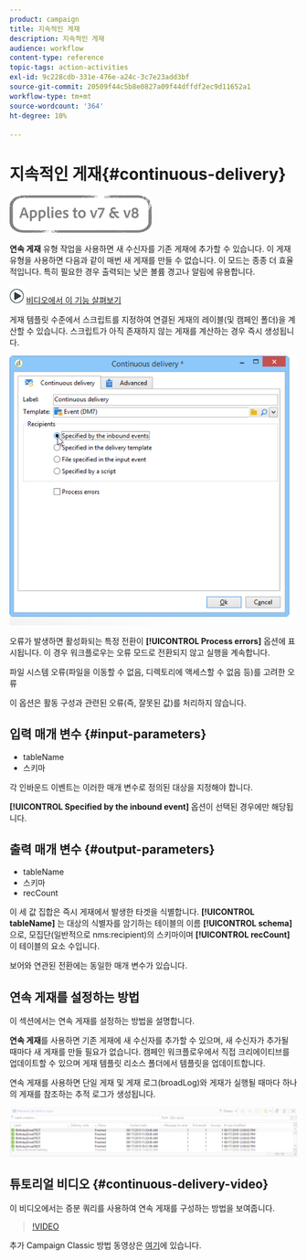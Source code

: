 ```yaml
---
product: campaign
title: 지속적인 게재
description: 지속적인 게재
audience: workflow
content-type: reference
topic-tags: action-activities
exl-id: 9c228cdb-331e-476e-a24c-3c7e23add3bf
source-git-commit: 20509f44c5b8e0827a09f44dffdf2ec9d11652a1
workflow-type: tm+mt
source-wordcount: '364'
ht-degree: 10%

---
```


# 지속적인 게재{#continuous-delivery}

![](../../assets/common.svg)

**연속 게재** 유형 작업을 사용하면 새 수신자를 기존 게재에 추가할 수 있습니다. 이 게재 유형을 사용하면 다음과 같이 매번 새 게재를 만들 수 없습니다. 이 모드는 종종 더 효율적입니다. 특히 필요한 경우 출력되는 낮은 볼륨 경고나 알림에 유용합니다.

![](assets/do-not-localize/how-to-video.png) [비디오에서 이 기능 살펴보기](#continuous-delivery-video)

게재 템플릿 수준에서 스크립트를 지정하여 연결된 게재의 레이블(및 캠페인 폴더)을 계산할 수 있습니다. 스크립트가 아직 존재하지 않는 게재를 계산하는 경우 즉시 생성됩니다.

![](assets/edit_diffusion_fil.png)

오류가 발생하면 활성화되는 특정 전환이 **[!UICONTROL Process errors]** 옵션에 표시됩니다. 이 경우 워크플로우는 오류 모드로 전환되지 않고 실행을 계속합니다.

파일 시스템 오류(파일을 이동할 수 없음, 디렉토리에 액세스할 수 없음 등)를 고려한 오류

이 옵션은 활동 구성과 관련된 오류(즉, 잘못된 값)를 처리하지 않습니다.

## 입력 매개 변수 {#input-parameters}

* tableName
* 스키마

각 인바운드 이벤트는 이러한 매개 변수로 정의된 대상을 지정해야 합니다.

**[!UICONTROL Specified by the inbound event]** 옵션이 선택된 경우에만 해당됩니다.

## 출력 매개 변수 {#output-parameters}

* tableName
* 스키마
* recCount

이 세 값 집합은 즉시 게재에서 발생한 타겟을 식별합니다. **[!UICONTROL tableName]** 는 대상의 식별자를 암기하는 테이블의 이름 **[!UICONTROL schema]** 으로, 모집단(일반적으로 nms:recipient)의 스키마이며  **[!UICONTROL recCount]** 이 테이블의 요소 수입니다.

보어와 연관된 전환에는 동일한 매개 변수가 있습니다.

## 연속 게재를 설정하는 방법

이 섹션에서는 연속 게재를 설정하는 방법을 설명합니다.

**연속 게재**&#x200B;를 사용하면 기존 게재에 새 수신자를 추가할 수 있으며, 새 수신자가 추가될 때마다 새 게재를 만들 필요가 없습니다. 캠페인 워크플로우에서 직접 크리에이티브를 업데이트할 수 있으며 게재 템플릿 리소스 폴더에서 템플릿을 업데이트합니다.

연속 게재를 사용하면 단일 게재 및 게재 로그(broadLog)와 게재가 실행될 때마다 하나의 게재를 참조하는 추적 로그가 생성됩니다.

![연속 게재](assets/delivery_continuous.jpg)

## 튜토리얼 비디오 {#continuous-delivery-video}

이 비디오에서는 증분 쿼리를 사용하여 연속 게재를 구성하는 방법을 보여줍니다.

>[!VIDEO](https://video.tv.adobe.com/v/25039?quality=12)

추가 Campaign Classic 방법 동영상은 [여기](https://experienceleague.adobe.com/docs/campaign-classic-learn/tutorials/overview.html?lang=ko)에 있습니다.
